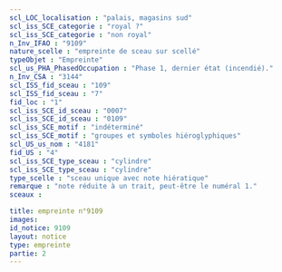 ```yaml
---
scl_LOC_localisation : "palais, magasins sud"
scl_iss_SCE_categorie : "royal ?"
scl_iss_SCE_categorie : "non royal"
n_Inv_IFAO : "9109"
nature_scelle : "empreinte de sceau sur scellé"
typeObjet : "Empreinte"
scl_us_PHA_PhasedOccupation : "Phase 1, dernier état (incendié)."
n_Inv_CSA : "3144"
scl_ISS_fid_sceau : "109"
scl_ISS_fid_sceau : "7"
fid_loc : "1"
scl_iss_SCE_id_sceau : "0007"
scl_iss_SCE_id_sceau : "0109"
scl_iss_SCE_motif : "indéterminé"
scl_iss_SCE_motif : "groupes et symboles hiéroglyphiques"
scl_US_us_nom : "4181"
fid_US : "4"
scl_iss_SCE_type_sceau : "cylindre"
scl_iss_SCE_type_sceau : "cylindre"
type_scelle : "sceau unique avec note hiératique"
remarque : "note réduite à un trait, peut-être le numéral 1."
sceaux :

title: empreinte n°9109
images: 
id_notice: 9109
layout: notice
type: empreinte
partie: 2
---
```

